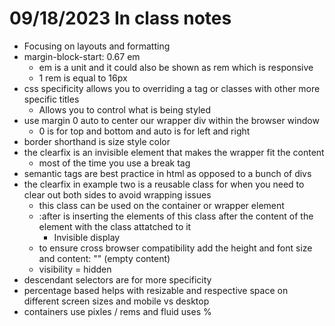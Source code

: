# 09/18/2023 In class notes 

- Focusing on layouts and formatting 
- margin-block-start: 0.67 em 
    - em is a unit and it could also be shown as rem which is responsive 
    - 1 rem is equal to 16px
- css specificity allows you to overriding a tag or classes with other more specific titles 
    - Allows you to control what is being styled
- use margin 0 auto to center our wrapper div within the browser window
    - 0 is for top and bottom and auto is for left and right 
- border shorthand is size style color 
- the clearfix is an invisible element that makes the wrapper fit the content
    - most of the time you use a break tag
- semantic tags are best practice in html as opposed to a bunch of divs 
- the clearfix in example two is a reusable class for when you need to clear out both sides to avoid wrapping issues 
    - this class can be used on the container or wrapper element 
    - :after is inserting the elements of this class after the content of the element with the class attatched to it 
        - Invisible display 
    - to ensure cross browser compatibility add the height and font size and content: "" (empty content)
    - visibility = hidden
- descendant selectors are for more specificity
- percentage based helps with resizable and respective space on different screen sizes and mobile vs desktop 
- containers use pixles / rems and fluid uses %